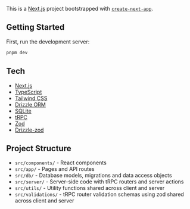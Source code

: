 This is a [Next.js](https://nextjs.org/) project bootstrapped with [`create-next-app`](https://github.com/vercel/next.js/tree/canary/packages/create-next-app).

## Getting Started

First, run the development server:

```bash
pnpm dev
```

## Tech

- [Next.js](https://nextjs.org/)
- [TypeScript](https://www.typescriptlang.org/)
- [Tailwind CSS](https://tailwindcss.com/)
- [Drizzle ORM](https://orm.drizzle.team/docs/overview)
- [SQLite](https://www.sqlite.org/index.html)
- [tRPC](https://trpc.io/)
- [Zod](https://zod.dev/?id=basic-usage)
- [Drizzle-zod](https://orm.drizzle.team/docs/zod)

## Project Structure

- `src/components/` - React components
- `src/app/` - Pages and API routes
- `src/db/` - Database models, migrations and data access objects
- `src/server/` - Server-side code with tRPC routers and server actions
- `src/utils/` - Utility functions shared across client and server
- `src/validations/` - tRPC router validation schemas using zod shared across client and server
